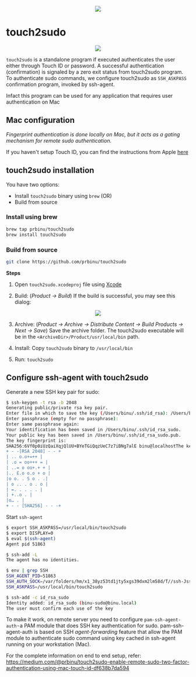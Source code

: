 <p align="center">
  <img src="https://github.com/prbinu/touch2sudo/raw/master/images/t2s-2.png">
</p>

# touch2sudo

<p align="center">
  <img src="https://github.com/prbinu/touch2sudo/raw/master/images/t2s-1.png">
</p>

`touch2sudo` is a standalone program if executed authenticates the user either through Touch ID or password. A successful authentication (confirmation) is signaled by a zero exit status from touch2sudo program.
To authenticate sudo commands, we configure touch2sudo as `SSH_ASKPASS` confirmation program, invoked by ssh-agent.

Infact this program can be used for any application that requires user authentication on Mac

## Mac configuration

*Fingerprint authentication is done locally on Mac, but it acts as a gating mechanism for remote sudo authentication.*

If you haven't setup Touch ID, you can find the instructions from Apple [here](https://support.apple.com/en-us/HT207054)

## touch2sudo installation

You have two options: 
 * Install `touch2sudo` binary using `brew` (OR)
 * Build from source

### Install using brew

```sh
brew tap prbinu/touch2sudo
brew install touch2sudo
```

### Build from source

```sh
git clone https://github.com/prbinu/touch2sudo
```

**Steps**

1. Open `touch2sudo.xcodeproj` file using [Xcode](https://developer.apple.com/xcode/)

2. Build: (*Product -> Build*) If the build is successful, you may see this dialog:

<p align="center">
  <img src="https://github.com/prbinu/touch2sudo/raw/master/images/t2s-3.png">
</p>


3. Archive: (*Product -> Archive -> Distribute Content -> Build Products -> Next -> Save*) Save the archive folder. The touch2sudo executable will be in the `<ArchiveDir>/Product/usr/local/bin` path.

4. Install: Copy `touch2sudo` binary to `/usr/local/bin`

5. Run: `touch2sudo`


## Configure ssh-agent with touch2sudo

Generate a new SSH key pair for sudo:

```sh
$ ssh-keygen -t rsa -b 2048
Generating public/private rsa key pair.
Enter file in which to save the key (/Users/binu/.ssh/id_rsa): /Users/binu/.ssh/id_rsa_sudo
Enter passphrase (empty for no passphrase):
Enter same passphrase again:
Your identification has been saved in /Users/binu/.ssh/id_rsa_sudo.
Your public key has been saved in /Users/binu/.ssh/id_rsa_sudo.pub.
The key fingerprint is:
SHA256:6Vf0p0iUzQaiXqjQlUU+BYeTGiQqzUeC7z7iBNg7alE binu@localhostThe key's randomart image is:
+ - -[RSA 2048] - - +
| .. o.o+=++ |
| .o = oo+++ = |
| ..= o oo+.+ + |
|.. E.o o.o + o |
|o o. . S o . .|
| o .. . o . o |
| =. . . . . |
| +..o . |
|o… . |
+ - - [SHA256] - - -+
```

Start `ssh-agent`

```sh
$ export SSH_ASKPASS=/usr/local/bin/touch2sudo
$ export DISPLAY=0
$ eval $(ssh-agent)
Agent pid 51863

$ ssh-add -L
The agent has no identities.

$ env | grep SSH
SSH_AGENT_PID=51863
SSH_AUTH_SOCK=/var/folders/hm/x1_38yz53td1jty5xgs39dxm2lm58d/T//ssh-JssXsflTuHrC/agent.51862
SSH_ASKPASS=/usr/local/bin/touch2sudo

$ ssh-add -c id_rsa_sudo
Identity added: id_rsa_sudo (binu-sudo@binu.local)
The user must confirm each use of the key
```

To make it work, on remote server you need to configure `pam-ssh-agent-auth` - a PAM module that does SSH key authentication for sudo. 
pam-ssh-agent-auth is based on SSH *agent-forwarding* feature that allow the PAM module to authenticate sudo command using key cached in ssh-agent running on your workstation (Mac).

For the complete information on end to end setup, refer: 
https://medium.com/@prbinu/touch2sudo-enable-remote-sudo-two-factor-authentication-using-mac-touch-id-df638b7da594

